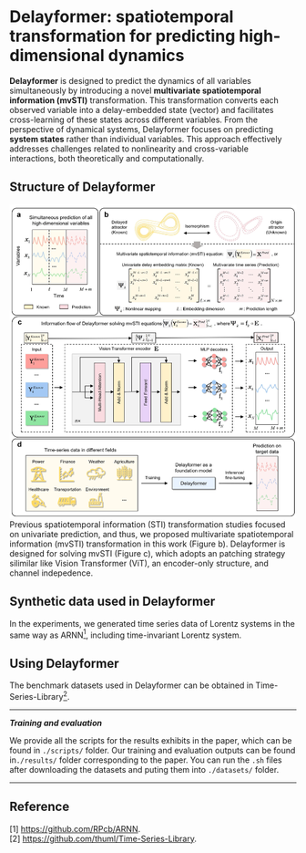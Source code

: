 # Delayformer: spatiotemporal transformation for predicting high-dimensional dynamics
**Delayformer** is designed to predict the dynamics of all variables simultaneously by introducing a novel **multivariate spatiotemporal information (mvSTI)** transformation. 
This transformation converts each observed variable into a delay-embedded state (vector) and facilitates cross-learning of these states across different variables. 
From the perspective of dynamical systems, Delayformer focuses on predicting **system states** rather than individual variables. This approach effectively addresses challenges related to nonlinearity and cross-variable interactions, both theoretically and computationally.
## Structure of Delayformer
![image](structure.jpg)
Previous spatiotemporal information (STI) transformation studies focused on univariate prediction, and thus, we proposed multivariate spatiotemporal information (mvSTI) transformation in this work (Figure b). Delayformer is designed for solving mvSTI (Figure c), which adopts an patching strategy silimilar like Vision Transformer (ViT), an encoder-only structure, and channel indepedence.
## Synthetic data used in Delayformer
In the experiments, we generated time series data of Lorentz systems in the same way as ARNN[<sup>1</sup>](#refer-anchor-1), including time-invariant Lorentz system. 
## Using Delayformer
The benchmark datasets used in Delayformer can be obtained in Time-Series-Library[<sup>2</sup>](#refer-anchor-2).
***
***Training and evaluation***

We provide all the scripts for the results exhibits in the paper, which can be found in `./scripts/` folder. Our training and evaluation outputs can be found in`./results/` folder corresponding to the paper. You can run the `.sh` files after downloading the datasets and puting them into `./datasets/` folder.
***

## Reference
[1] https://github.com/RPcb/ARNN.  
[2] https://github.com/thuml/Time-Series-Library. 
